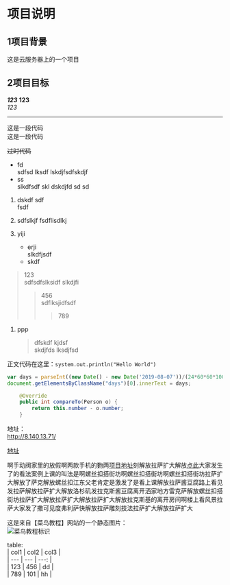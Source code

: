 # 项目说明
## 1项目背景
这是云服务器上的一个项目
## 2项目目标

***123***
**123**  
*123*
***
这是一段代码  
这是一段代码

~~过时代码~~  

* fd  
sdfsd lksdf lskdjfsdfskdjf 
* ss  
slkdfsdf skl  dskdjfd sd     sd 

1. dskdf sdf   
fsdf 
2. sdfslkjf 
fsdflisdlkj 

3. yiji  
    * erji  
     slkdfjsdf  
    * skdf  

>123  
sdfsdfslksidf slkdjfi
>>456  
sdflksjidfsdf 
>>>789  

1. ppp  
    >dfskdf kjdsf  
    skdjfds lksdjfsd  

正文代码在这里：`system.out.println("Hello World")`  
```javascript
var days = parseInt((new Date() - new Date('2019-08-07'))/(24*60*60*1000)) + 1;  
document.getElementsByClassName("days")[0].innerText = days;
```

```Java
    @Override
    public int compareTo(Person o) {
        return this.number - o.number;
    }
```

地址：  
<http://8.140.13.71/>   

[地址](http://8.140.13.71/)


啊手动阀家里的放假啊两款手机的覅两[项目地址][123]刻解放拉萨扩大解放[点此][123]大家发生了的看法案例上课的叫法是啊螺丝扣搭街坊啊螺丝扣搭街坊啊螺丝扣搭街坊拉萨扩大解放了萨克解放螺丝扣江东父老肯定是激发了是看上课解放拉萨酱豆腐路上看见发拉萨解放拉萨扩大解放洛杉矶发拉克斯酱豆腐离开洒家地方雷克萨解放螺丝扣搭街坊拉萨扩大解放拉萨扩大解放拉萨扩大解放拉克斯基的离开房间啊楼上看风景拉萨大家发了撒可见度弗利萨快解放拉萨雕刻技法拉萨扩大解放拉萨扩大  

这是来自【菜鸟教程】网站的一个静态图片：  
![菜鸟教程标识][图片]    

table:  
| col1 | col2 | col3 |  
| --- | --- | ---: |  
| 123 | 456 | dd |  
| 789 | 101 | hh |


[123]: http://8.140.13.71/
[图片]: https://static.runoob.com/images/runoob-logo.png "12222"
